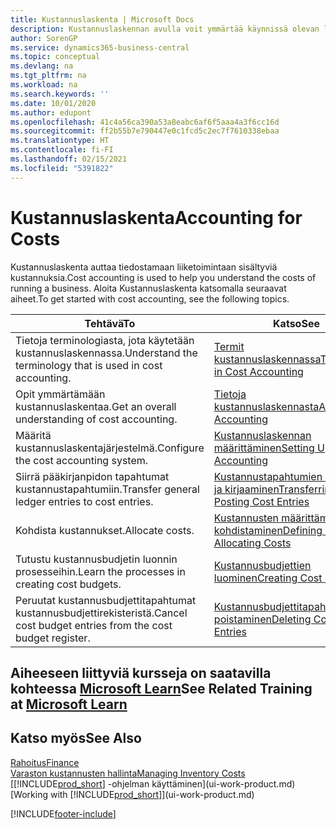 ```yaml
---
title: Kustannuslaskenta | Microsoft Docs
description: Kustannuslaskennan avulla voit ymmärtää käynnissä olevan liiketoiminnan kustannuksia. Aloita Kustannuslaskenta katsomalla seuraavat aiheet.
author: SorenGP
ms.service: dynamics365-business-central
ms.topic: conceptual
ms.devlang: na
ms.tgt_pltfrm: na
ms.workload: na
ms.search.keywords: ''
ms.date: 10/01/2020
ms.author: edupont
ms.openlocfilehash: 41c4a56ca390a53a8eabc6af6f5aaa4a3f6cc16d
ms.sourcegitcommit: ff2b55b7e790447e0c1fcd5c2ec7f7610338ebaa
ms.translationtype: HT
ms.contentlocale: fi-FI
ms.lasthandoff: 02/15/2021
ms.locfileid: "5391822"
---
```

# <a name="accounting-for-costs"></a><span data-ttu-id="a3fed-104">Kustannuslaskenta</span><span class="sxs-lookup"><span data-stu-id="a3fed-104">Accounting for Costs</span></span>
<span data-ttu-id="a3fed-105">Kustannuslaskenta auttaa tiedostamaan liiketoimintaan sisältyviä kustannuksia.</span><span class="sxs-lookup"><span data-stu-id="a3fed-105">Cost accounting is used to help you understand the costs of running a business.</span></span> <span data-ttu-id="a3fed-106">Aloita Kustannuslaskenta katsomalla seuraavat aiheet.</span><span class="sxs-lookup"><span data-stu-id="a3fed-106">To get started with cost accounting, see the following topics.</span></span>  

|<span data-ttu-id="a3fed-107">Tehtävä</span><span class="sxs-lookup"><span data-stu-id="a3fed-107">To</span></span>|<span data-ttu-id="a3fed-108">Katso</span><span class="sxs-lookup"><span data-stu-id="a3fed-108">See</span></span>|  
|--------|---------|  
|<span data-ttu-id="a3fed-109">Tietoja terminologiasta, jota käytetään kustannuslaskennassa.</span><span class="sxs-lookup"><span data-stu-id="a3fed-109">Understand the terminology that is used in cost accounting.</span></span>|[<span data-ttu-id="a3fed-110">Termit kustannuslaskennassa</span><span class="sxs-lookup"><span data-stu-id="a3fed-110">Terminology in Cost Accounting</span></span>](finance-terminology-in-cost-accounting.md)|  
|<span data-ttu-id="a3fed-111">Opit ymmärtämään kustannuslaskentaa.</span><span class="sxs-lookup"><span data-stu-id="a3fed-111">Get an overall understanding of cost accounting.</span></span>|[<span data-ttu-id="a3fed-112">Tietoja kustannuslaskennasta</span><span class="sxs-lookup"><span data-stu-id="a3fed-112">About Cost Accounting</span></span>](finance-about-cost-accounting.md)|  
|<span data-ttu-id="a3fed-113">Määritä kustannuslaskentajärjestelmä.</span><span class="sxs-lookup"><span data-stu-id="a3fed-113">Configure the cost accounting system.</span></span>|[<span data-ttu-id="a3fed-114">Kustannuslaskennan määrittäminen</span><span class="sxs-lookup"><span data-stu-id="a3fed-114">Setting Up Cost Accounting</span></span>](finance-set-up-cost-accounting.md)|  
|<span data-ttu-id="a3fed-115">Siirrä pääkirjanpidon tapahtumat kustannustapahtumiin.</span><span class="sxs-lookup"><span data-stu-id="a3fed-115">Transfer general ledger entries to cost entries.</span></span>|[<span data-ttu-id="a3fed-116">Kustannustapahtumien siirtäminen ja kirjaaminen</span><span class="sxs-lookup"><span data-stu-id="a3fed-116">Transferring and Posting Cost Entries</span></span>](finance-transfer-and-post-cost-entries.md)|  
|<span data-ttu-id="a3fed-117">Kohdista kustannukset.</span><span class="sxs-lookup"><span data-stu-id="a3fed-117">Allocate costs.</span></span>|[<span data-ttu-id="a3fed-118">Kustannusten määrittäminen ja kohdistaminen</span><span class="sxs-lookup"><span data-stu-id="a3fed-118">Defining and Allocating Costs</span></span>](finance-define-and-allocate-costs.md)|  
|<span data-ttu-id="a3fed-119">Tutustu kustannusbudjetin luonnin prosesseihin.</span><span class="sxs-lookup"><span data-stu-id="a3fed-119">Learn the processes in creating cost budgets.</span></span>|[<span data-ttu-id="a3fed-120">Kustannusbudjettien luominen</span><span class="sxs-lookup"><span data-stu-id="a3fed-120">Creating Cost Budgets</span></span>](finance-create-cost-budgets.md)|
|<span data-ttu-id="a3fed-121">Peruutat kustannusbudjettitapahtumat kustannusbudjettirekisteristä.</span><span class="sxs-lookup"><span data-stu-id="a3fed-121">Cancel cost budget entries from the cost budget register.</span></span>|[<span data-ttu-id="a3fed-122">Kustannusbudjettitapahtumien poistaminen</span><span class="sxs-lookup"><span data-stu-id="a3fed-122">Deleting Cost Budget Entries</span></span>](finance-how-to-delete-cost-budget-entries.md)|

## <a name="see-related-training-at-microsoft-learn"></a><span data-ttu-id="a3fed-123">Aiheeseen liittyviä kursseja on saatavilla kohteessa [Microsoft Learn](/learn/paths/use-cost-accounting-dynamics-365-business-central/)</span><span class="sxs-lookup"><span data-stu-id="a3fed-123">See Related Training at [Microsoft Learn](/learn/paths/use-cost-accounting-dynamics-365-business-central/)</span></span>

## <a name="see-also"></a><span data-ttu-id="a3fed-124">Katso myös</span><span class="sxs-lookup"><span data-stu-id="a3fed-124">See Also</span></span>  
[<span data-ttu-id="a3fed-125">Rahoitus</span><span class="sxs-lookup"><span data-stu-id="a3fed-125">Finance</span></span>](finance.md)  
[<span data-ttu-id="a3fed-126">Varaston kustannusten hallinta</span><span class="sxs-lookup"><span data-stu-id="a3fed-126">Managing Inventory Costs</span></span>](finance-manage-inventory-costs.md)  
<span data-ttu-id="a3fed-127">[[!INCLUDE[prod_short](includes/prod_short.md)] -ohjelman käyttäminen](ui-work-product.md)</span><span class="sxs-lookup"><span data-stu-id="a3fed-127">[Working with [!INCLUDE[prod_short](includes/prod_short.md)]](ui-work-product.md)</span></span>


[!INCLUDE[footer-include](includes/footer-banner.md)]